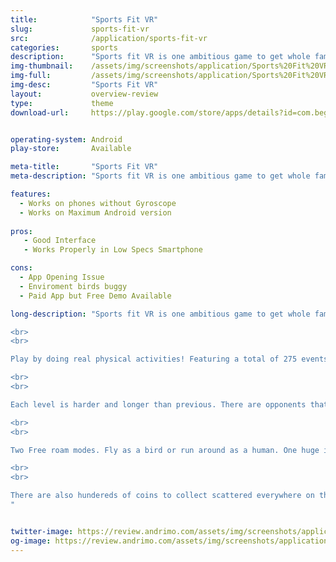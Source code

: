 ```yaml
---
title:            "Sports Fit VR"
slug:             sports-fit-vr
src:              /application/sports-fit-vr
categories:       sports
description:      "Sports fit VR is one ambitious game to get whole family to exercise the fun way!"
img-thumbnail:    /assets/img/screenshots/application/Sports%20Fit%20VR.jpg
img-full:         /assets/img/screenshots/application/Sports%20Fit%20VR.jpg
img-desc:         "Sports Fit VR"
layout:           overview-review
type:             theme
download-url:     https://play.google.com/store/apps/details?id=com.beg.sportsfitvr


operating-system: Android
play-store:       Available

meta-title:       "Sports Fit VR"
meta-description: "Sports fit VR is one ambitious game to get whole family to exercise the fun way!"

features:
  - Works on phones without Gyroscope
  - Works on Maximum Android version 
  
pros:
   - Good Interface
   - Works Properly in Low Specs Smartphone

cons:
  - App Opening Issue
  - Enviroment birds buggy
  - Paid App but Free Demo Available

long-description: "Sports fit VR is one ambitious game to get whole family to exercise the fun way!

<br>
<br>

Play by doing real physical activities! Featuring a total of 275 events to complete. Running races, races with hurdles, sprints, jumps, squats, push-ups, pull-ups, sit-ups and a flying mode. These will be enough to get your body in shape.

<br>
<br>

Each level is harder and longer than previous. There are opponents that you must compete against. All of these have 3 difficulty modes, so if you feel the game is easy, you can always try a harder mode.

<br>
<br>

Two Free roam modes. Fly as a bird or run around as a human. One huge island to explore, once you completed your exercises. Crossing the whole map will take you more than 20 min of non-stop running. Unique areas of map with their own features.

<br>
<br>

There are also hundereds of coins to collect scattered everywhere on the island. Waiting to be collected. Many butterflies to chase and catch.
"


twitter-image: https://review.andrimo.com/assets/img/screenshots/application/Sports%20Fit%20VR.jpg
og-image: https://review.andrimo.com/assets/img/screenshots/application/Sports%20Fit%20VR.jpg
---
```

